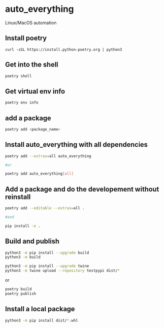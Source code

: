 # auto_everything

Linux/MacOS automation

## Install poetry

```
curl -sSL https://install.python-poetry.org | python3
```

## Get into the shell

```bash
poetry shell
```

## Get virtual env info

```bash
poetry env info
```

## add a package

```bash
poetry add <package_name>
```

## Install auto_everything with all dependencies

```bash
poetry add --extras=all auto_everything

#or

poetry add auto_everything[all]
```

## Add a package and do the developement without reinstall

```bash
poetry add --editable --extras=all .

#and

pip install -e .
```


## Build and publish

```bash
python3 -m pip install --upgrade build
python3 -m build

python3 -m pip install --upgrade twine
python3 -m twine upload --repository testpypi dist/*
```

or

```bash
poetry build
poetry publish
```

## Install a local package

```bash
python3 -m pip install dist/*.whl
```